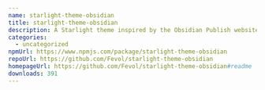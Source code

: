 ```yaml
---
name: starlight-theme-obsidian
title: starlight-theme-obsidian
description: A Starlight theme inspired by the Obsidian Publish website theme
categories:
  - uncategorized
npmUrl: https://www.npmjs.com/package/starlight-theme-obsidian
repoUrl: https://github.com/Fevol/starlight-theme-obsidian
homepageUrl: https://github.com/Fevol/starlight-theme-obsidian#readme
downloads: 391
---
```

